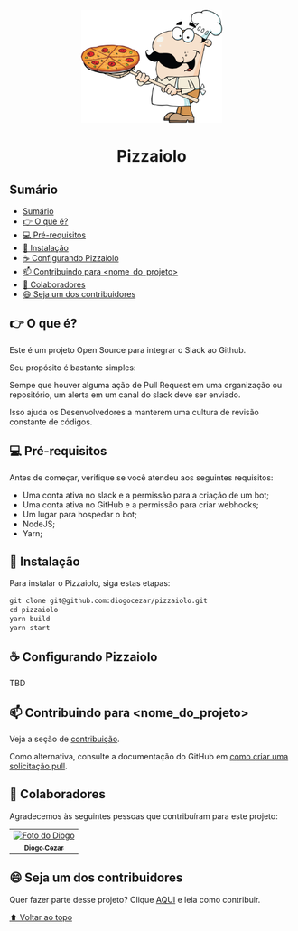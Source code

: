 <p align="center">
  <img src="./assets/images/pizzaiolo.png" alt="Logo Pizzaiolo" width="250" height="200">
</p>
<h1 align="center">
  Pizzaiolo
</h1>

## Sumário

- [Sumário](#sumário)
- [👉 O que é?](#-o-que-é)
- [💻 Pré-requisitos](#-pré-requisitos)
- [🚀 Instalação](#-instalação)
- [☕ Configurando Pizzaiolo](#-configurando-pizzaiolo)
- [📫 Contribuindo para <nome_do_projeto>](#-contribuindo-para-nome_do_projeto)
- [🤝 Colaboradores](#-colaboradores)
- [😄 Seja um dos contribuidores<br>](#-seja-um-dos-contribuidores)

## 👉 O que é?

Este é um projeto Open Source para integrar o Slack ao Github.

Seu propósito é bastante simples:

Sempe que houver alguma ação de Pull Request em uma organização ou repositório, um alerta em um canal do slack deve ser enviado.

Isso ajuda os Desenvolvedores a manterem uma cultura de revisão constante de códigos.

## 💻 Pré-requisitos

Antes de começar, verifique se você atendeu aos seguintes requisitos:

* Uma conta ativa no slack e a permissão para a criação de um bot;
* Uma conta ativa no GitHub e a permissão para criar webhooks;
* Um lugar para hospedar o bot;
* NodeJS;
* Yarn;

## 🚀 Instalação

Para instalar o Pizzaiolo, siga estas etapas:

```
git clone git@github.com:diogocezar/pizzaiolo.git
cd pizzaiolo
yarn build
yarn start
```

## ☕ Configurando Pizzaiolo

TBD

## 📫 Contribuindo para <nome_do_projeto>

Veja a seção de [contribuição](CONTRIBUTING.md).


Como alternativa, consulte a documentação do GitHub em [como criar uma solicitação pull](https://help.github.com/en/github/collaborating-with-issues-and-pull-requests/creating-a-pull-request).

## 🤝 Colaboradores

Agradecemos às seguintes pessoas que contribuíram para este projeto:

<table>
  <tr>
    <td align="center">
      <a href="#">
        <img src="https://github.com/diogocezar.png" width="100px;" alt="Foto do Diogo"/><br>
        <sub>
          <b>Diogo Cezar</b>
        </sub>
      </a>
    </td>
  </tr>
</table>


## 😄 Seja um dos contribuidores<br>

Quer fazer parte desse projeto? Clique [AQUI](CONTRIBUTING.md) e leia como contribuir.

[⬆ Voltar ao topo](#pizzaiolo)<br>